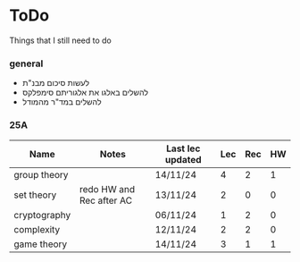 # ToDo

Things that I still need to do

### general

 - לעשות סיכום מבנ"ת
 - להשלים באלגו את אלגוריתם סימפלקס
 - להשלים במד"ר מהמודל

### 25A

| Name | Notes | Last lec updated | Lec | Rec | HW |
|---|---|---|---|---|---|
| group theory | 						  | 14/11/24 | 4 | 2 | 1 |
| set theory   | redo HW and Rec after AC | 13/11/24 | 2 | 0 | 0 |
| cryptography | 						  | 06/11/24 | 1 | 2 | 0 |
| complexity   | 						  | 12/11/24 | 2 | 2 | 0 |
| game theory  | 						  | 14/11/24 | 3 | 1 | 1 |
